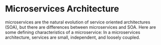 # Microservices Architecture

microservices are the natural evolution of service oriented architectures (SOA), but there are differences between microservices and SOA. Here are some defining characteristics of a microservice: In a microservices architecture, services are small, independent, and loosely coupled.
